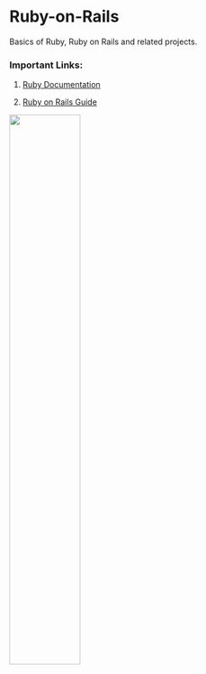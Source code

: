 # Ruby-on-Rails
Basics of Ruby, Ruby on Rails and related projects.

### Important Links:

1. <a href = 'https://www.ruby-lang.org/en/documentation/'>Ruby Documentation </a>

2. <a href ='https://guides.rubyonrails.org/'> Ruby on Rails Guide </a>


<img src='https://res.cloudinary.com/practicaldev/image/fetch/s--jvDLhx0b--/c_imagga_scale,f_auto,fl_progressive,h_420,q_auto,w_1000/https://dev-to-uploads.s3.amazonaws.com/i/cpcr5w0kgl6j94tss7n9.png' width='50%'>
